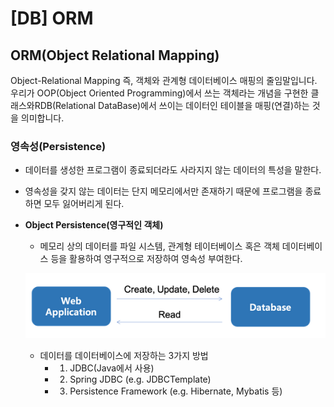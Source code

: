 # [DB] ORM

## ORM(Object Relational Mapping)
Object-Relational Mapping 즉, 객체와 관계형 데이터베이스 매핑의 줄임말입니다. 우리가 OOP(Object Oriented Programming)에서 쓰는 객체라는 개념을 구현한 클래스와RDB(Relational DataBase)에서 쓰이는 데이터인 테이블을 매핑(연결)하는 것을 의미합니다.

### 영속성(Persistence)
- 데이터를 생성한 프로그램이 종료되더라도 사라지지 않는 데이터의 특성을 말한다.
- 영속성을 갖지 않는 데이터는 단지 메모리에서만 존재하기 때문에 프로그램을 종료하면 모두 잃어버리게 된다.
- **Object Persistence(영구적인 객체)**
    - 메모리 상의 데이터를 파일 시스템, 관계형 테이터베이스 혹은 객체 데이터베이스 등을 활용하여 영구적으로 저장하여 영속성 부여한다.
    
    ![Alt text](image.png)

    - 데이터를 데이터베이스에 저장하는 3가지 방법
        - 1) JDBC(Java에서 사용)
        - 2) Spring JDBC (e.g. JDBCTemplate)
        - 3) Persistence Framework (e.g. Hibernate, Mybatis 등)
    